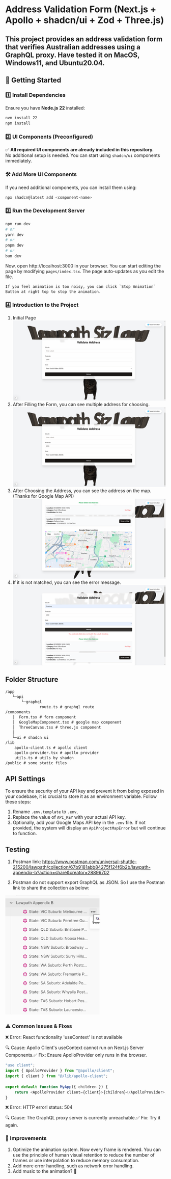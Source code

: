 # Address Validation Form (Next.js + Apollo + shadcn/ui + Zod + Three.js)

This project provides an address validation form that verifies Australian addresses using a GraphQL proxy.
Have tested it on MacOS, Windows11, and Ubuntu20.04.
---

## 🚀 Getting Started

### 1️⃣ Install Dependencies
Ensure you have **Node.js 22** installed:
```bash
nvm install 22
npm install
```
### 2️⃣ UI Components (Preconfigured)

✅ **All required UI components are already included in this repository.**  
No additional setup is needed. You can start using `shadcn/ui` components immediately.

### 🛠️ Add More UI Components
If you need additional components, you can install them using:
```bash
npx shadcn@latest add <component-name>
```

### 3️⃣ Run the Development Server
```bash
npm run dev
# or
yarn dev
# or
pnpm dev
# or
bun dev
```

Now, open http://localhost:3000 in your browser. You can start editing the page by modifying `pages/index.tsx`. The page auto-updates as you edit the file.
    
    If you feel animation is too noisy, you can click `Stop Animation` Button at right top to stop the animation.

### 4️⃣ Introduction to the Project

1. Initial Page
![index0.png](public/index0.png)
2. After Filling the Form, you can see multiple address for choosing.
![index1.png](public/index1.png)
3. After Choosing the Address, you can see the address on the map.(Thanks for Google Map API)
![index2.png](public/index2.png)
4. If it is not matched, you can see the error message.
![indexError.png](public/indexError.png)



## Folder Structure
```text
/app
   └─api
       └─graphql
               route.ts # graphql route
/components
   │  Form.tsx # form component
   │  GoogleMapComponent.tsx # google map component
   │  ThreeCanvas.tsx # three.js component
   │
   └─ui # shadcn ui
/lib
    apollo-client.ts # apollo client
    apollo-provider.tsx # apollo provider
    utils.ts # utils by shadcn
/public # some static files
```


## API Settings
To ensure the security of your API key and prevent it from being exposed in your codebase, it is crucial to store it as an environment variable. Follow these steps:
1. Rename `.env.template` to `.env`, 
2. Replace the value of `API_KEY` with your actual API key. 
3. Optionally, add your Google Maps API key in the `.env` file. If not provided, the system will display an `ApiProjectMapError` but will continue to function.

## Testing
1. Postman link: https://www.postman.com/universal-shuttle-215200/lawpath/collection/67b9181abb84275f124f6b2b/lawpath-appendix-b?action=share&creator=28896702

2. Postman do not support export GraphQL as JSON. So I use the Postman link to share the collection as below:

![test.png](public/test.png)
### ⚠️ Common Issues & Fixes

❌ Error: React functionality 'useContext' is not available

🔍 Cause: Apollo Client's useContext cannot run on Next.js Server Components.✅ Fix: Ensure ApolloProvider only runs in the browser.
```typescript jsx
"use client";
import { ApolloProvider } from "@apollo/client";
import { client } from "@/lib/apollo-client";

export default function MyApp({ children }) {
    return <ApolloProvider client={client}>{children}</ApolloProvider>;
}
```

❌ Error: HTTP error! status: 504

🔍 Cause: The GraphQL proxy server is currently unreachable.✅ Fix: Try it again.

### 📌 Improvements
1. Optimize the animation system. Now every frame is rendered. You can use the principle of human visual retention to reduce the number of frames or use interpolation to reduce memory consumption.
2. Add more error handling, such as network error handling.
3. Add music to the animation? 🎵